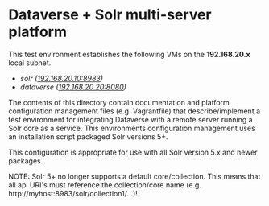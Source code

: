 Dataverse + Solr multi-server platform
===============================================

This test environment establishes the following VMs on the **192.168.20.x** local subnet.

+ *solr ([192.168.20.10:8983](http://192.168.20.10:8983/solr))*
+ *dataverse ([192.168.20.20:8080](http://192.168.20.20:8080))*

The contents of this directory contain documentation and platform configuration management files 
(e.g. Vagrantfile) that describe/implement a test environment for integrating Dataverse with a 
remote server running a Solr core as a service. This environments configuration management uses an
installation script packaged Solr versions 5+.

This configuration is appropriate for use with all Solr version 5.x and newer packages.

NOTE: Solr 5+ no longer supports a default core/collection. This means that all api URI's must 
reference the collection/core name (e.g. http://myhost:8983/solr/collection1/...)!
